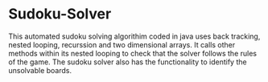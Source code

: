 # Sudoku-Solver
This automated sudoku solving algorithim coded in java uses back tracking, nested looping, recurssion and two dimensional arrays. It calls other methods within its nested looping to check that the solver follows the rules of the game.
The sudoku solver also has the functionality to identify the unsolvable boards.
